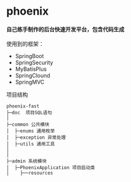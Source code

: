 # phoenix

#### 自己练手制作的后台快速开发平台，包含代码生成

使用到的框架：

- SpringBoot
- SpringSecurity
- MyBatisPlus
- SpringClound
- SpringMVC



项目结构

```
phoenix-fast
├─doc  项目SQL语句
│
├─common 公共模块
│  ├─enums 通用枚举
│  ├─exception 异常处理
│  ├─utils 通用工具
│ 
│ 
├─admin 系统模块
│  ├─PhoenixApplication 项目启动类
│	 ├──resources 

```

